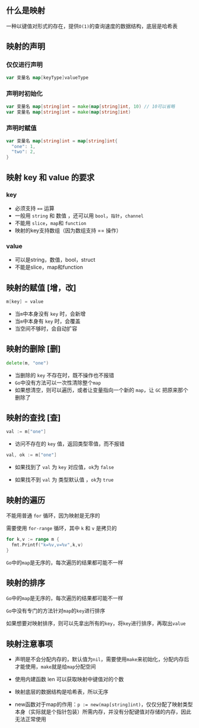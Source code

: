 ## 什么是映射

一种以键值对形式的存在，提供`O(1)`的查询速度的数据结构，底层是哈希表



## 映射的声明

### 仅仅进行声明

```go
var 变量名 map[keyType]valueType
```

### 声明时初始化

```go
var 变量名 map[string]int = make(map[string]int, 10) // 10可以省略
var 变量名 map[string]int = make(map[string]int)
```

### 声明时赋值

```go
var 变量名 map[string]int = map[string]int{
  "one": 1,
  "two": 2,
}
```



## 映射 key 和 value 的要求

### key 

* 必须支持 `==` 运算
* 一般用 `string` 和 数值 ，还可以用 `bool`，`指针`，`channel`
* 不能用 `slice`，`map`和 `function`
* 映射的key支持数组（因为数组支持 == 操作）

### value

* 可以是string，数值，bool，struct
* 不能是slice，map和function



## 映射的赋值 [增，改]

```go
m[key] = value
```

* 当`m`中本身没有 `key` 时，会新增
* 当`m`中本身有 `key` 时，会覆盖
* 当空间不够时，会自动扩容



## 映射的删除 [删]

```go
delete(m, "one")
```

* 当删除的 `key` 不存在时，既不操作也不报错
* `Go`中没有方法可以一次性清除整个`map`
* 如果想清空，则可以遍历，或者让变量指向一个新的 `map`，让 `GC` 把原来那个删除了



## 映射的查找 [查]

```go
val := m["one"]
```

* 访问不存在的 `key` 值，返回类型零值，而不报错

```go
val, ok := m["one"]
```

* 如果找到了 `val` 为 `key` 对应值，`ok`为 `false`

* 如果找不到 `val` 为 类型默认值 ，`ok`为 `true`



## 映射的遍历

不能用普通 `for` 循环，因为映射是无序的

需要使用 `for-range` 循环，其中 `k` 和 `v` 是拷贝的

```go
for k,v := range m {
  fmt.Printf("k=%v,v=%v",k,v)
}
```

`Go`中的`map`是无序的，每次遍历的结果都可能不一样



## 映射的排序

`Go`中的`map`是无序的，每次遍历的结果都可能不一样

`Go`中没有专门的方法针对`map`的`key`进行排序

如果想要对映射排序，则可以先拿出所有的`key`，将`key`进行排序，再取出`value`



## 映射注意事项

* 声明是不会分配内存的，默认值为`nil`，需要使用`make`来初始化，分配内存后才能使用，`make`就是给`map`分配空间

* 使用内建函数 len 可以获取映射中键值对的个数
* 映射底层的数据结构是哈希表，所以无序
* new函数对于map的作用：`p := new(map[string]int)`，仅仅分配了映射类型本身（实际就是个指针包装）所需内存，并没有分配键值对存储的内存，因此无法正常使用

